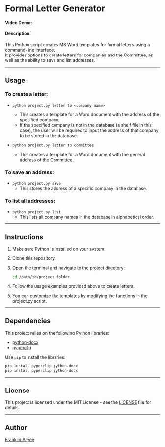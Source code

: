# Formal Letter Generator

#### Video Demo:  <URL HERE>
#### Description:
This Python script creates MS Word templates for formal letters using a command-line interface.<br>It provides options to create letters for companies and the Committee, as well as the ability to save and list addresses.

---

## Usage

### To create a letter:

- `python project.py letter to <company name>`
  - This creates a template for a Word document with the address of the specified company.
  - If the specified company is not in the database (a shelf file in this case), the user will be required to input the address of that company to be stored in the database.


- `python project.py letter to committee`
  - This creates a template for a Word document with the general address of the Committee.

### To save an address:

- `python project.py save`
  - This stores the address of a specific company in the database.

### To list all addresses:

- `python project.py list`
  - This lists all company names in the database in alphabetical order.

---

## Instructions

1. Make sure Python is installed on your system.

2. Clone this repository.

3. Open the terminal and navigate to the project directory:
   ```bash
   cd /path/to/project_folder
   ```

4. Follow the usage examples provided above to create letters.

5. You can customize the templates by modifying the functions in the project.py script.

---

## Dependencies

This project relies on the following Python libraries:

- [python-docx](https://python-docx.readthedocs.io/en/latest/)
- [pyperclip](https://pypi.org/project/pyperclip/)

Use `pip` to install the libraries:

```bash
pip install pyperclip python-docx
pip install pyperclip python-docx
```

---

## License

This project is licensed under the MIT License - see the [LICENSE](LICENSE) file for details.

---

## Author

[Franklin Aryee](https://github.com/jim-franklin)